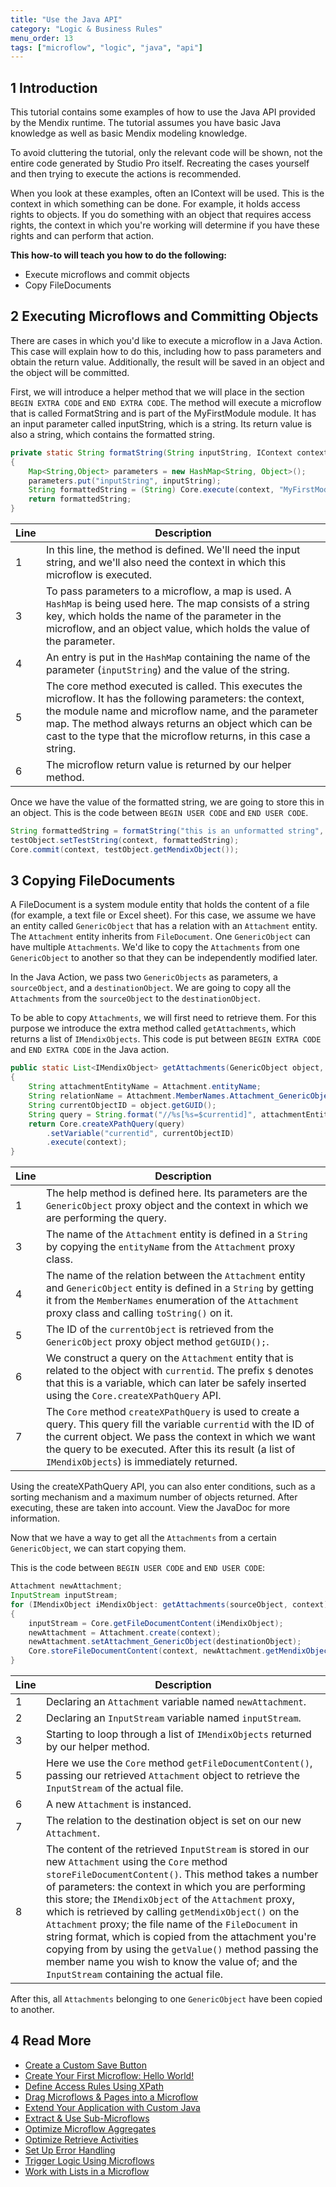 ```yaml
---
title: "Use the Java API"
category: "Logic & Business Rules"
menu_order: 13
tags: ["microflow", "logic", "java", "api"]
---
```


## 1 Introduction

This tutorial contains some examples of how to use the Java API provided by the Mendix runtime. The tutorial assumes you have basic Java knowledge as well as basic Mendix modeling knowledge.

To avoid cluttering the tutorial, only the relevant code will be shown, not the entire code generated by Studio Pro itself. Recreating the cases yourself and then trying to execute the actions is recommended.

When you look at these examples, often an IContext will be used. This is the context in which something can be done. For example, it holds access rights to objects. If you do something with an object that requires access rights, the context in which you're working will determine if you have these rights and can perform that action.

**This how-to will teach you how to do the following:**

* Execute microflows and commit objects
* Copy FileDocuments

## 2 Executing Microflows and Committing Objects

There are cases in which you'd like to execute a microflow in a Java Action. This case will explain how to do this, including how to pass parameters and obtain the return value. Additionally, the result will be saved in an object and the object will be committed.

First, we will introduce a helper method that we will place in the section `BEGIN EXTRA CODE` and `END EXTRA CODE`. The method will execute a microflow that is called FormatString and is part of the MyFirstModule module. It has an input parameter called inputString, which is a string. Its return value is also a string, which contains the formatted string.

```java
private static String formatString(String inputString, IContext context) throws CoreException
{
	Map<String,Object> parameters = new HashMap<String, Object>();
	parameters.put("inputString", inputString);
	String formattedString = (String) Core.execute(context, "MyFirstModule.FormatString", parameters);
	return formattedString;
}
```

| Line | Description |
| --- | --- |
| 1 | In this line, the method is defined. We'll need the input string, and we'll also need the context in which this microflow is executed. |
| 3 | To pass parameters to a microflow, a map is used. A `HashMap` is being used here. The map consists of a string key, which holds the name of the parameter in the microflow, and an object value, which holds the value of the parameter. |
| 4 | An entry is put in the `HashMap` containing the name of the parameter (`inputString`) and the value of the string. |
| 5 | The core method executed is called. This executes the microflow. It has the following parameters: the context, the module name and microflow name, and the parameter map. The method always returns an object which can be cast to the type that the microflow returns, in this case a string. |
| 6 | The microflow return value is returned by our helper method. |

Once we have the value of the formatted string, we are going to store this in an object. This is the code between `BEGIN USER CODE` and `END USER CODE`.

```java
String formattedString = formatString("this is an unformatted string", context);
testObject.setTestString(context, formattedString);
Core.commit(context, testObject.getMendixObject());
```

## 3 Copying FileDocuments

A FileDocument is a system module entity that holds the content of a file (for example, a text file or Excel sheet). For this case, we assume we have an entity called `GenericObject` that has a relation with an `Attachment` entity. The `Attachment` entity inherits from `FileDocument`. One `GenericObject` can have multiple `Attachments`. We'd like to copy the `Attachments` from one `GenericObject` to another so that they can be independently modified later.

In the Java Action, we pass two `GenericObjects` as parameters, a `sourceObject`, and a `destinationObject`. We are going to copy all the `Attachments` from the `sourceObject` to the `destinationObject`.

To be able to copy `Attachments`, we will first need to retrieve them. For this purpose we introduce the extra method called `getAttachments`, which returns a list of `IMendixObjects`. This code is put between `BEGIN EXTRA CODE` and `END EXTRA CODE` in the Java action.

```java
public static List<IMendixObject> getAttachments(GenericObject object, IContext context) throws CoreException
{
	String attachmentEntityName = Attachment.entityName;
	String relationName = Attachment.MemberNames.Attachment_GenericObject.toString();
	String currentObjectID = object.getGUID();
	String query = String.format("//%s[%s=$currentid]", attachmentEntityName, relationName);
	return Core.createXPathQuery(query)
		.setVariable("currentid", currentObjectID)
		.execute(context);
}
```

| Line | Description |
| --- | --- |
| 1 | The help method is defined here. Its parameters are the `GenericObject` proxy object and the context in which we are performing the query. |
| 3 | The name of the `Attachment` entity is defined in a `String` by copying the `entityName` from the `Attachment` proxy class. |
| 4 | The name of the relation between the `Attachment` entity and `GenericObject` entity is defined in a `String` by getting it from the `MemberNames` enumeration of the `Attachment` proxy class and calling `toString()` on it. |
| 5 | The ID of the `currentObject` is retrieved from the `GenericObject` proxy object method `getGUID();`. |
| 6 | We construct a query on the `Attachment` entity that is related to the object with `currentid`. The prefix `$` denotes that this is a variable, which can later be safely inserted using the `Core.createXPathQuery` API.
| 7 | The `Core` method `createXPathQuery` is used to create a query. This query fill the variable `currentid` with the ID of the current object. We pass the context in which we want the query to be executed. After this its result (a list of `IMendixObjects`) is immediately returned.

Using the createXPathQuery API, you can also enter conditions, such as a sorting mechanism and a maximum number of objects returned. After executing, these are taken into account. View the JavaDoc for more information.

Now that we have a way to get all the `Attachments` from a certain `GenericObject`, we can start copying them.

This is the code between `BEGIN USER CODE` and `END USER CODE`:

```java
Attachment newAttachment;
InputStream inputStream;
for (IMendixObject iMendixObject: getAttachments(sourceObject, context))
{
	inputStream = Core.getFileDocumentContent(iMendixObject);
	newAttachment = Attachment.create(context);
	newAttachment.setAttachment_GenericObject(destinationObject);
	Core.storeFileDocumentContent(context, newAttachment.getMendixObject(), (String) iMendixObject.getValue(system.proxies.Document.MemberNames.Name.toString()),  inputStream);
}
```

| Line | Description |
| --- | --- |
| 1 | Declaring an `Attachment` variable named `newAttachment`. |
| 2 | Declaring an `InputStream` variable named `inputStream`. |
| 3 | Starting to loop through a list of `IMendixObjects` returned by our helper method. |
| 5 | Here we use the `Core` method `getFileDocumentContent()`, passing our retrieved `Attachment` object to retrieve the `InputStream` of the actual file. |
| 6 | A new `Attachment` is instanced. |
| 7 | The relation to the destination object is set on our new `Attachment`. |
| 8 | The content of the retrieved `InputStream` is stored in our new `Attachment` using the `Core` method `storeFileDocumentContent()`. This method takes a number of parameters: the context in which you are performing this store; the `IMendixObject` of the `Attachment` proxy, which is retrieved by calling `getMendixObject()` on the `Attachment` proxy; the file name of the `FileDocument` in string format, which is copied from the attachment you're copying from by using the `getValue()` method passing the member name you wish to know the value of; and the `InputStream` containing the actual file. |

After this, all `Attachments` belonging to one `GenericObject` have been copied to another.

## 4 Read More

* [Create a Custom Save Button](create-a-custom-save-button)
* [Create Your First Microflow: Hello World!](create-your-first-microflow-hello-world)
* [Define Access Rules Using XPath](define-access-rules-using-xpath)
* [Drag Microflows & Pages into a Microflow](drag-microflows-and-pages-into-a-microflow)
* [Extend Your Application with Custom Java](extending-your-application-with-custom-java)
* [Extract & Use Sub-Microflows](extract-and-use-sub-microflows)
* [Optimize Microflow Aggregates](optimizing-microflow-aggregates)
* [Optimize Retrieve Activities](optimizing-retrieve-activities)
* [Set Up Error Handling](set-up-error-handling)
* [Trigger Logic Using Microflows](triggering-logic-using-microflows)
* [Work with Lists in a Microflow](working-with-lists-in-a-microflow)

